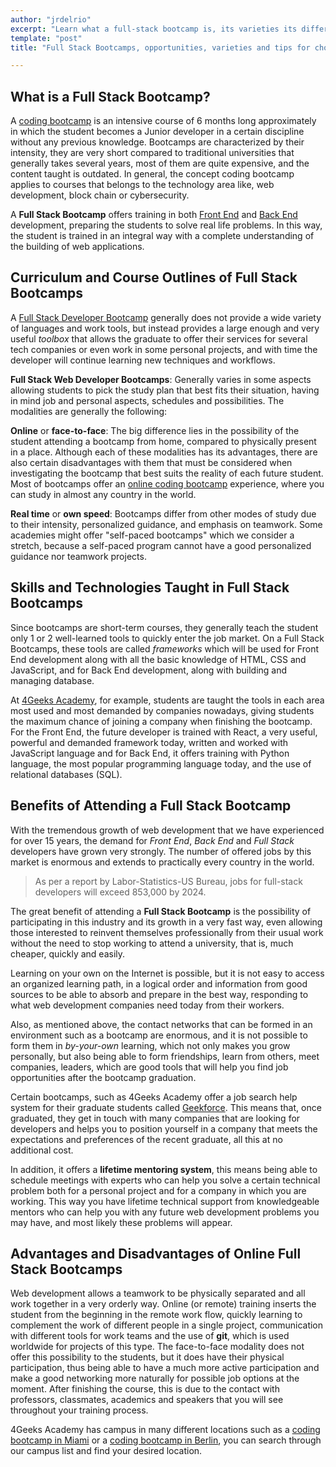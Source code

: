 ```yaml
---
author: "jrdelrio"
excerpt: "Learn what a full-stack bootcamp is, its varieties its different modalities, payment opportunities, different approaches and some tips to find the one that best suits your situation, based on the benefits and disadvantages of each type."
template: "post"
title: "Full Stack Bootcamps, opportunities, varieties and tips for choosing your best one"

---
```


## What is a Full Stack Bootcamp?

A [coding bootcamp](https://4geeksacademy.com/us/coding-bootcamp) is an intensive course of 6 months long approximately in which the student becomes a Junior developer in a certain discipline without any previous knowledge. Bootcamps are characterized by their intensity, they are very short compared to traditional universities that generally takes several years, most of them are quite expensive, and the content taught is outdated. In general, the concept coding bootcamp applies to courses that belongs to the technology area like, web development, block chain or cybersecurity.

A **Full Stack Bootcamp** offers training in both [Front End](https://4geeks.com/lesson/what-is-front-end-development) and [Back End](https://4geeks.com/lesson/backend-developer) development, preparing the students to solve real life problems. In this way, the student is trained in an integral way with a complete understanding of the building of web applications.

## Curriculum and Course Outlines of Full Stack Bootcamps

A [Full Stack Developer Bootcamp](https://4geeksacademy.com/us/coding-bootcamps/part-time-full-stack-developer) generally does not provide a wide variety of languages and work tools, but instead provides a large enough and very useful *toolbox* that allows the graduate to offer their services for several tech companies or even work in some personal projects, and with time the developer will continue learning new techniques and workflows.

**Full Stack Web Developer Bootcamps**: Generally varies in some aspects allowing students to pick the study plan that best fits their situation, having in mind job and personal aspects, schedules and possibilities. The modalities are generally the following:

**Online** or **face-to-face**: The big difference lies in the possibility of the student attending a bootcamp from home, compared to physically present in a place. Although each of these modalities has its advantages, there are also certain disadvantages with them that must be considered when investigating the bootcamp that best suits the reality of each future student. Most of bootcamps offer an [online coding bootcamp](https://4geeksacademy.com/us/coding-campus/online-coding-bootcamp) experience, where you can study in almost any country in the world.

**Real time** or **own speed**: Bootcamps differ from other modes of study due to their intensity, personalized guidance, and emphasis on teamwork. Some academies might offer "self-paced bootcamps" which we consider a stretch, because a self-paced program cannot have a good personalized guidance nor teamwork projects.

## Skills and Technologies Taught in Full Stack Bootcamps

Since bootcamps are short-term courses, they generally teach the student only 1 or 2 well-learned tools to quickly enter the job market. On a Full Stack Bootcamps, these tools are called *frameworks* which will be used for Front End development along with all the basic knowledge of HTML, CSS and JavaScript, and for Back End development, along with building and managing database.

At [4Geeks Academy](https://4geeksacademy.com/), for example, students are taught the tools in each area most used and most demanded by companies nowadays, giving students the maximum chance of joining a company when finishing the bootcamp. For the Front End, the future developer is trained with React, a very useful, powerful and demanded framework today, written and worked with JavaScript language and for Back End, it offers training with Python language, the most popular programming language today, and the use of relational databases (SQL).


## Benefits of Attending a Full Stack Bootcamp

With the tremendous growth of web development that we have experienced for over 15 years, the demand for *Front End*, *Back End* and *Full Stack* developers have grown very strongly. The number of offered jobs by this market is enormous and extends to practically every country in the world.

> As per a report by Labor-Statistics-US Bureau, jobs for full-stack developers will exceed 853,000 by 2024.

The great benefit of attending a **Full Stack Bootcamp** is the possibility of participating in this industry and its growth in a very fast way, even allowing those interested to reinvent themselves professionally from their usual work without the need to stop working to attend a university, that is, much cheaper, quickly and easily.

Learning on your own on the Internet is possible, but it is not easy to access an organized learning path, in a logical order and information from good sources to be able to absorb and prepare in the best way, responding to what web development companies need today from their workers.

Also, as mentioned above, the contact networks that can be formed in an environment such as a bootcamp are enormous, and it is not possible to form them in *by-your-own* learning, which not only makes you grow personally, but also being able to form friendships, learn from others, meet companies, leaders, which are good tools that will help you find job opportunities after the bootcamp graduation.

Certain bootcamps, such as 4Geeks Academy offer a job search help system for their graduate students called [Geekforce](https://4geeksacademy.com/us/geekforce-career-support). This means that, once graduated, they get in touch with many companies that are looking for developers and helps you to position yourself in a company that meets the expectations and preferences of the recent graduate, all this at no additional cost.

In addition, it offers a **lifetime mentoring system**, this means being able to schedule meetings with experts who can help you solve a certain technical problem both for a personal project and for a company in which you are working. This way you have lifetime technical support from knowledgeable mentors who can help you with any future web development problems you may have, and most likely these problems will appear.

## Advantages and Disadvantages of Online Full Stack Bootcamps

Web development allows a teamwork to be physically separated and all work together in a very orderly way. Online (or remote) training inserts the student from the beginning in the remote work flow, quickly learning to complement the work of different people in a single project, communication with different tools for work teams and the use of **git**, which is used worldwide for projects of this type. The face-to-face modality does not offer this possibility to the students, but it does have their physical participation, thus being able to have a much more active participation and make a good networking more naturally for possible job options at the moment. After finishing the course, this is due to the contact with professors, classmates, academics and speakers that you will see throughout your training process.

4Geeks Academy has campus in many different locations such as a [coding bootcamp in Miami](https://4geeksacademy.com/us/coding-campus/coding-bootcamp-miami) or a [coding bootcamp in Berlin](https://4geeksacademy.com/us/coding-campus/coding-bootcamp-berlin-germany), you can search through our campus list and find your desired location.
